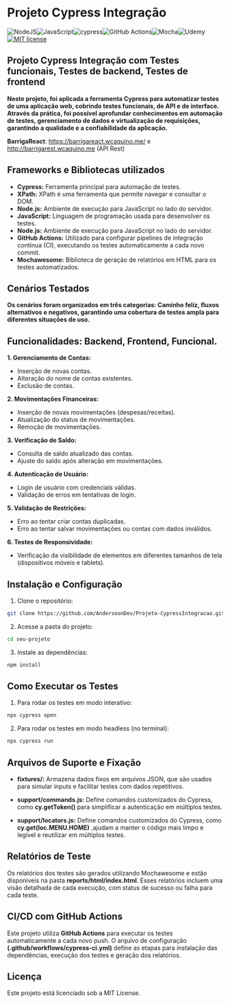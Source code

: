 # Projeto Cypress Integração
![NodeJS](https://img.shields.io/badge/node.js-6DA55F?style=for-the-badge&logo=node.js&logoColor=white)![JavaScript](https://img.shields.io/badge/javascript-%23323330.svg?style=for-the-badge&logo=javascript&logoColor=%23F7DF1E)![cypress](https://img.shields.io/badge/-cypress-%23E5E5E5?style=for-the-badge&logo=cypress&logoColor=058a5e)![GitHub Actions](https://img.shields.io/badge/github%20actions-%232671E5.svg?style=for-the-badge&logo=githubactions&logoColor=white)![Mocha](https://img.shields.io/badge/-mocha-%238D6748?style=for-the-badge&logo=mocha&logoColor=white)![Udemy](https://img.shields.io/badge/Udemy-A435F0?style=for-the-badge&logo=Udemy&logoColor=white) [![MIT license](https://img.shields.io/badge/License-MIT-blue.svg)](https://lbesson.mit-license.org/)


## Projeto Cypress Integração com Testes funcionais, Testes de backend, Testes de frontend

**Neste projeto, foi aplicada a ferramenta Cypress para automatizar testes de uma aplicação web, cobrindo testes funcionais, de API e de interface. Através da prática, foi possível aprofundar conhecimentos em automação de testes, gerenciamento de dados e virtualização de requisições, garantindo a qualidade e a confiabilidade da aplicação.**

**BarrigaReact**: https://barrigareact.wcaquino.me/ e http://barrigarest.wcaquino.me (API Rest)

## Frameworks e Bibliotecas utilizados
- **Cypress:** Ferramenta principal para automação de testes.
- **XPath:** XPath é uma ferramenta que permite navegar e consultar o DOM.
- **Node.js:** Ambiente de execução para JavaScript no lado do servidor.
- **JavaScript:** Linguagem de programação usada para desenvolver os testes.
- **Node.js:** Ambiente de execução para JavaScript no lado do servidor.
- **GitHub Actions:** Utilizado para configurar pipelines de integração contínua (CI), executando os testes automaticamente a cada novo commit.
- **Mochawesome:** Biblioteca de geração de relatórios em HTML para os testes automatizados.

## Cenários Testados 
**Os cenários foram organizados em três categorias: Caminho feliz, fluxos alternativos e negativos, garantindo uma cobertura de testes ampla para diferentes situações de uso.**

## Funcionalidades: Backend, Frontend, Funcional.

**1. Gerenciamento de Contas:**
- Inserção de novas contas.
- Alteração do nome de contas existentes.
- Exclusão de contas.

**2. Movimentações Financeiras:**

- Inserção de novas movimentações (despesas/receitas).
- Atualização do status de movimentações.
- Remoção de movimentações.

**3. Verificação de Saldo:**

- Consulta de saldo atualizado das contas.
- Ajuste do saldo após alteração em movimentações.

**4. Autenticação de Usuário:**

- Login de usuário com credenciais válidas.
- Validação de erros em tentativas de login.

**5. Validação de Restrições:**

- Erro ao tentar criar contas duplicadas.
- Erro ao tentar salvar movimentações ou contas com dados inválidos.

**6. Testes de Responsividade:**

- Verificação da visibilidade de elementos em diferentes tamanhos de tela (dispositivos móveis e tablets).


## Instalação e Configuração

1. Clone o repositório:
``` bash
git clone https://github.com/AndersoonDev/Projeto-CypressIntegracao.git
```
2. Acesse a pasta do projeto:
``` bash
cd seu-projeto
```
3. Instale as dependências:
``` bash
npm install
```
## Como Executar os Testes
1. Para rodar os testes em modo interativo:
``` bash
npx cypress open
```
2. Para rodar os testes em modo headless (no terminal):
``` bash
npx cypress run
```

## Arquivos de Suporte e Fixação

- **fixtures/:**  Armazena dados fixos em arquivos JSON, que são usados para simular inputs e facilitar testes com dados repetitivos.

- **support/commands.js:**  Define comandos customizados do Cypress, como **cy.getToken()** para simplificar a autenticação em múltiplos testes.

- **support/locators.js:**  Define comandos customizados do Cypress, como **cy.get(loc.MENU.HOME)** ,ajudam a manter o código mais limpo e legível e reutilizar em múltiplos testes.

## Relatórios de Teste
Os relatórios dos testes são gerados utilizando Mochawesome e estão disponíveis na pasta **reports/html/index.html**. Esses relatórios incluem uma visão detalhada de cada execução, com status de sucesso ou falha para cada teste.

## CI/CD com GitHub Actions
Este projeto utiliza **GitHub Actions** para executar os testes automaticamente a cada novo push. O arquivo de configuração **(.github/workflows/cypress-ci.yml)** define as etapas para instalação das dependências, execução dos testes e geração dos relatórios.

## Licença
Este projeto está licenciado sob a MIT License.